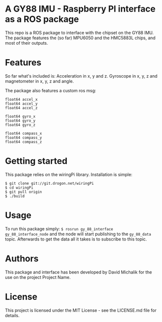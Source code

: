 # A GY88 IMU - Raspberry PI interface as a ROS package

This repo is a ROS package to interface with the chipset on the GY88 IMU. The package features the (so far) MPU6050 and the HMC5883L chips, and most of their outputs.

# Features
So far what's included is:
Acceleration in x, y and z. Gyroscope in x, y, z and magnetometer in x, y, z and angle.

The package also features a custom ros msg:
```
float64 accel_x
float64 accel_y
float64 accel_z

float64 gyro_x
float64 gyro_y
float64 gyro_z

float64 compass_x
float64 compass_y
float64 compass_z
```

# Getting started

This package relies on the wiringPi library. Installation is simple:

```cli
$ git clone git://git.drogon.net/wiringPi
$ cd wiringPi
$ git pull origin
$ ./build
```

# Usage

To run this package simply:
`$ rosrun gy_88_interface gy_88_interface_node`
and the node will start publishing to the `gy_88_data` topic. Afterwards to get the data all it takes is to subscribe to this topic.

# Authors
This package and interface has been developed by David Michalik for the use on the project Project Name.
# License
This project is licensed under the MIT License - see the LICENSE.md file for details.
